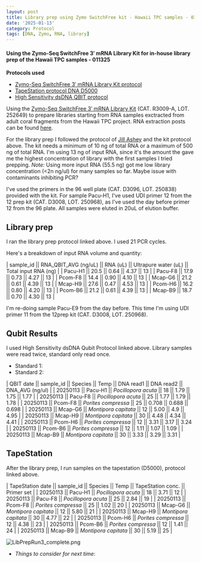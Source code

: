 ```yaml
---
layout: post
title: Library prep using Zymo SwitchFree kit - Hawaii TPC samples - 011325
date: '2025-01-13'
category: Protocol
tags: [DNA, Zymo, RNA, library]
---
```


#### Using the Zymo-Seq SwitchFree 3′ mRNA Library Kit for in-house library prep of the Hawaii TPC samples - 011325

**Protocols used**
- [Zymo-Seq SwitchFree 3′ mRNA Library Kit protocol](https://github.com/FScucchia-LabNotebooks/FScucchia_Putnam_Lab_Notebook/blob/master/protocols/_r3008_r3009__zymo_seq_switchfree_3_mrna_library_kit.pdf)
- [TapeStation protocol DNA D5000](https://github.com/meschedl/MESPutnam_Open_Lab_Notebook/blob/master/_posts/2019-07-30-DNA-Tapestation.md)
- [High Sensitivity dsDNA QBIT protocol](https://github.com/FScucchia-LabNotebooks/FScucchia_Putnam_Lab_Notebook/blob/master/protocols/MAN0017455_Qubit_1X_dsDNA_HS_Assay_Kit_UG.pdf)

Using the [Zymo-Seq SwitchFree 3′ mRNA Library Kit](https://www.zymoresearch.com/products/zymo-seq-switchfree-3-mrna-library-kit) (CAT.  R3009-A, LOT. 252649) to prepare libraries starting from RNA samples exctracted from adult coral fragments from the Hawaii TPC project. RNA extraction posts can be found [here](https://fscucchia-labnotebooks.github.io/FScucchia_Putnam_Lab_Notebook/DNA-RNA-Hawaii-TPCA-Summary/).

For the library prep I followed the protocol of [Jill Ashey](https://github.com/JillAshey/JillAshey_Putnam_Lab_Notebook/blob/master/_posts/2024-03-29-Zymo-SwitchFree.md) and the kit protocol above.
The kit needs a minimum of 10 ng of total RNA or a maximum of 500 ng of total RNA. I'm using 13 ng of input RNA, since it's the amount the gave me the highest concentration of library with the first samples I tried prepping. 
_Note:_ Using more input RNA (55.5 ng) got me low library concentration (<2n ng/ul) for many samples so far. Maybe issue with contaminants inhibiting PCR?

I've used the primers in the 96 well plate (CAT. D3096, LOT. 250838) provided with the kit. For sample Pacu-H1, I've used UDI primer 12 from the 12 prep kit (CAT. D3008, LOT. 250968), as I've used the day before primer 12 from the 96 plate.
All samples were eluted in 20uL of elution buffer.

## Library prep
I ran the library prep protocol linked above. I used 21 PCR cycles.

Here's a breakdown of input RNA volume and quantity:

| sample_id || RNA_QBIT_AVG (ng/uL) || RNA (uL) || Ultrapure water (uL) || Total input RNA (ng) |
| Pacu-H1      ||   20.5           ||    0.64     ||        4.37           ||        13          |
| Pacu-F8      ||   17.9           ||   0.73     ||        4.27             ||        13          |
| Pcom-F8     ||    14.4          ||     0.90    ||         4.10            ||        13          |
| Mcap-G6      ||    21.2           ||   0.61     ||        4.39             ||        13          |
| Mcap-H9      ||    27.6          ||   0.47     ||        4.53             ||        13          |
| Pcom-H6      ||    16.2           ||   0.80     ||        4.20             ||        13          |
| Pcom-B6     ||    21.2           ||     0.61    ||         4.39            ||        13          |
| Mcap-B9      ||   18.7           ||    0.70    ||         4.30            ||        13          |

I'm re-doing sample Pacu-E9 from the day before. This time I'm using UDI primer 11 from the 12prep kit (CAT. D3008, LOT. 250968).

## Qubit Results
I used High Sensitivity dsDNA Qubit Protocol linked above. Library samples were read twice, standard only read once.
- Standard 1: 
- Standard 2: 

| QBIT date  || sample_id  ||     Species       || Temp   ||  DNA read1 || DNA read2  || DNA_AVG (ng/ul) |
|  20250113  || Pacu-H1   || *Pocillopora acuta*  || 18   ||   1.79    ||   1.75         ||    1.77        |
|  20250113 || Pacu-F8    || *Pocillopora acuta* || 25     ||   1.77  ||    1.79       ||  1.78    |
|  20250113    || Pcom-F8   || *Porites compressa*  ||  25   || 0.708   ||  0.688     || 0.698 |
|  20250113    || Mcap-G6   || *Montipora capitata* ||  12   ||  5.00  ||    4.9       ||  4.95 |
|  20250113   || Mcap-H9     || *Montipora capitata*  ||  30   ||  4.48  ||  4.34       || 4.41  |
|  20250113   || Pcom-H6    || *Porites compressa* ||  12   ||  3.31    ||  3.17        || 3.24 |
|  20250113   || Pcom-B6   || *Porites compressa*  ||  12   ||   1.11  ||   1.07      || 1.09  |
|  20250113   || Mcap-B9    || *Montipora capitata*  ||  30   ||  3.33  ||    3.29       || 3.31  |

## TapeStation
After the library prep, I run samples on the tapestation (D5000), protocol linked above.

| TapeStation date  || sample_id  ||     Species       || Temp   || TapeStation conc. ||   Primer set  |
|  20250113  || Pacu-H1   || *Pocillopora acuta*  || 18   ||   3.71    ||     12       |
|  20250113 || Pacu-F8    || *Pocillopora acuta* || 25     ||   2.84  ||       19    |
|  20250113    || Pcom-F8   || *Porites compressa*  ||  25   || 1.02   ||     20     |
|  20250113    || Mcap-G6   || *Montipora capitata* ||  12   ||  5.80  ||      21    |
|  20250113   || Mcap-H9     || *Montipora capitata*  ||  30   ||  4.77  ||    22      |
|  20250113   || Pcom-H6    || *Porites compressa* ||  12   ||  4.38    ||     23    |
|  20250113   || Pcom-B6   || *Porites compressa*  ||  12   ||  1.41   ||      24   |
|  20250113   || Mcap-B9    || *Montipora capitata*  ||  30   ||  5.19  ||   25      |

![LibPrepRun3_complete.png](https://github.com/FScucchia-LabNotebooks/FScucchia_Putnam_Lab_Notebook/blob/master/images/LibPrepRun3_complete.png?raw=true)

 - _Things to consider for next time_: 
